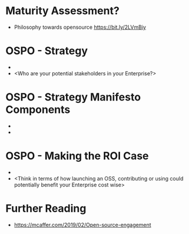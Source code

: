 # Maturity Assessment?

 - Philosophy towards opensource https://bit.ly/2LVmBiy
 


# OSPO - Strategy

- <Insert notes here >
- <Who are your potential stakeholders in your Enterprise?>


# OSPO - Strategy Manifesto Components

 - <Insert notes here >
 - <Think of guidelines that are most relevant to your current Enterprises relationship with OSS>
 

# OSPO - Making the ROI Case
 
 - <Insert notes here >
 - <Think in terms of how launching an OSS, contributing or using could potentially benefit your Enterprise cost wise>
 

# Further Reading

- https://mcaffer.com/2019/02/Open-source-engagement
